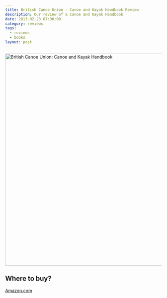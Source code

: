 ```yaml
---
title: British Canoe Union - Canoe and Kayak Handbook Review
description: Our review of a Canoe and Kayak Handbook
date: 2013-02-23 07:30:00
category: reviews
tags: 
  - reviews
  - books
layout: post
---
```


<a href="https://www.flickr.com/photos/90204224@N07/8471772504" title="Kayaking and Canoeing Book"><img src="https://farm9.staticflickr.com/8384/8471772504_80473b7f81_b.jpg" width="1024" height="683" alt="British Canoe Union: Canoe and Kayak Handbook"></a>

## Where to buy?
<a href="http://www.amazon.com/gp/product/0953195651/ref=as_li_qf_sp_asin_il_tl?ie=UTF8&camp=1789&creative=9325&creativeASIN=0953195651&linkCode=as2&tag=hikeve-20" target="_blank">Amazon.com</a> 
